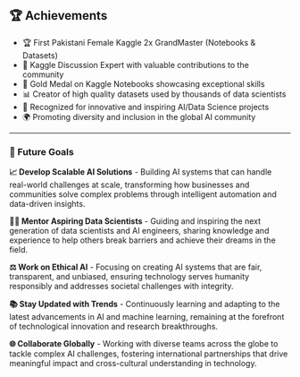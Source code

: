 ## 🏆 Achievements

- 🏆 First Pakistani Female Kaggle 2x GrandMaster (Notebooks & Datasets)
- 💬 Kaggle Discussion Expert with valuable contributions to the community
- 🥇 Gold Medal on Kaggle Notebooks showcasing exceptional skills
- 📊 Creator of high quality datasets used by thousands of data scientists
- 🌟 Recognized for innovative and inspiring AI/Data Science projects
- 🌍 Promoting diversity and inclusion in the global AI community


---
### 🚀 Future Goals

**📈 Develop Scalable AI Solutions** - Building AI systems that can handle real-world challenges at scale, transforming how businesses and communities solve complex problems through intelligent automation and data-driven insights.

**👩🏫 Mentor Aspiring Data Scientists** - Guiding and inspiring the next generation of data scientists and AI engineers, sharing knowledge and experience to help others break barriers and achieve their dreams in the field.

**⚖️ Work on Ethical AI** - Focusing on creating AI systems that are fair, transparent, and unbiased, ensuring technology serves humanity responsibly and addresses societal challenges with integrity.

**📚 Stay Updated with Trends** - Continuously learning and adapting to the latest advancements in AI and machine learning, remaining at the forefront of technological innovation and research breakthroughs.

**🌐 Collaborate Globally** - Working with diverse teams across the globe to tackle complex AI challenges, fostering international partnerships that drive meaningful impact and cross-cultural understanding in technology.